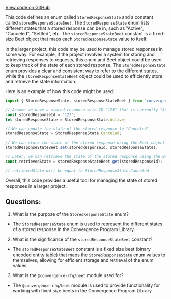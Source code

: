 [View code on GitHub](https://github.com/convergence-rfq/convergence-program-library/rfq/js/generated/types/StoredResponseState.d.ts)

This code defines an enum called `StoredResponseState` and a constant called `storedResponseStateBeet`. The `StoredResponseState` enum lists different states that a stored response can be in, such as "Active", "Canceled", "Settled", etc. The `storedResponseStateBeet` constant is a fixed-size Beet object that maps each `StoredResponseState` value to itself.

In the larger project, this code may be used to manage stored responses in some way. For example, if the project involves a system for storing and retrieving responses to requests, this enum and Beet object could be used to keep track of the state of each stored response. The `StoredResponseState` enum provides a clear and consistent way to refer to the different states, while the `storedResponseStateBeet` object could be used to efficiently store and retrieve the state information.

Here is an example of how this code might be used:

```typescript
import { StoredResponseState, storedResponseStateBeet } from "convergence-program-library";

// Assume we have a stored response with ID "123" that is currently "Active"
const storedResponseId = "123";
let storedResponseState = StoredResponseState.Active;

// We can update the state of the stored response to "Canceled"
storedResponseState = StoredResponseState.Canceled;

// We can store the state of the stored response using the Beet object
storedResponseStateBeet.set(storedResponseId, storedResponseState);

// Later, we can retrieve the state of the stored response using the Beet object
const retrievedState = storedResponseStateBeet.get(storedResponseId);

// retrievedState will be equal to StoredResponseState.Canceled
``` 

Overall, this code provides a useful tool for managing the state of stored responses in a larger project.
## Questions: 
 1. What is the purpose of the `StoredResponseState` enum?
- The `StoredResponseState` enum is used to represent the different states of a stored response in the Convergence Program Library.

2. What is the significance of the `storedResponseStateBeet` constant?
- The `storedResponseStateBeet` constant is a fixed size beet (binary encoded entity table) that maps the `StoredResponseState` enum values to themselves, allowing for efficient storage and retrieval of the enum values.

3. What is the `@convergence-rfq/beet` module used for?
- The `@convergence-rfq/beet` module is used to provide functionality for working with fixed size beets in the Convergence Program Library.